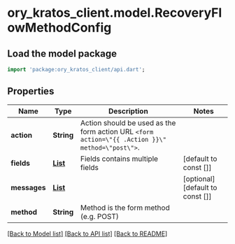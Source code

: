 # ory_kratos_client.model.RecoveryFlowMethodConfig

## Load the model package
```dart
import 'package:ory_kratos_client/api.dart';
```

## Properties
Name | Type | Description | Notes
------------ | ------------- | ------------- | -------------
**action** | **String** | Action should be used as the form action URL `<form action=\"{{ .Action }}\" method=\"post\">`. | 
**fields** | [**List<FormField>**](FormField.md) | Fields contains multiple fields | [default to const []]
**messages** | [**List<Message>**](Message.md) |  | [optional] [default to const []]
**method** | **String** | Method is the form method (e.g. POST) | 

[[Back to Model list]](../README.md#documentation-for-models) [[Back to API list]](../README.md#documentation-for-api-endpoints) [[Back to README]](../README.md)


